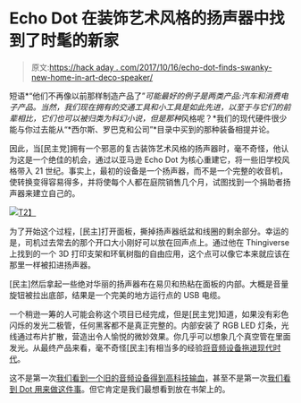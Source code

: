 # Echo Dot 在装饰艺术风格的扬声器中找到了时髦的新家

> 原文:[https://hack aday . com/2017/10/16/echo-dot-finds-swanky-new-home-in-art-deco-speaker/](https://hackaday.com/2017/10/16/echo-dot-finds-swanky-new-home-in-art-deco-speaker/)

短语*“他们不再像以前那样制造产品了”*可能最好的例子是两类产品:汽车和消费电子产品。当然，我们现在拥有的交通工具和小工具是如此先进，以至于与它们的前辈相比，它们也可以被归类为科幻小说，但是那种*风格呢？*我们的现代硬件很少能与你过去能从“*西尔斯、罗巴克和公司”*目录中买到的那种装备相提并论。

因此，当[民主党]拥有一个邪恶的复古装饰艺术风格的扬声器时，毫不奇怪，他认为这是一个绝佳的机会，通过以亚马逊 Echo Dot 为核心重建它，将一些旧学校风格带入 21 世纪。事实上，最初的设备是一个扬声器，而不是一个完整的收音机，使转换变得容易得多，并将使每个人都在庭院销售几个月，试图找到一个捐助者扬声器来建立自己的。

[![](../Images/5c850a1d31bc8dfc7e16597b3b0a569e.png)T2】](https://hackaday.com/wp-content/uploads/2017/10/decoecho_detail.jpg)

为了开始这个过程，[民主]打开面板，撕掉扬声器纸盆和线圈的剩余部分。幸运的是，司机过去常去的那个开口大小刚好可以放在回声点上。通过他在 Thingiverse 上找到的一个 3D 打印支架和环氧树脂的自由应用，这个点可以像它本来就应该在那里一样被扣进扬声器。

[民主]然后拿起一些绝对华丽的扬声器布在易贝和热粘在面板的内部。大概是音量旋钮被拉出底部，结果是一个完美的地方运行点的 USB 电缆。

一个稍逊一筹的人可能会称这个项目已经完成，但是[民主党]知道，如果没有彩色闪烁的发光二极管，任何黑客都不是真正完整的。内部安装了 RGB LED 灯条，光线通过布片扩散，营造出令人愉悦的微妙效果。你几乎可以想象几个真空管在里面发光。从最终产品来看，毫不奇怪[民主]有相当多的经验[将音频设备拖进现代时代](https://www.etsy.com/shop/Democracity)。

这不是第一次[我们看到一个旧的音频设备得到高科技输血](https://hackaday.com/2016/08/13/retrofitted-retro-radio/)，甚至不是第一次[我们看到 Dot 用来做这件事](https://hackaday.com/2016/08/19/retrofitting-a-vintage-intercom-to-run-amazon-alexa/)。但它肯定是我们最想看到放在书架上的。
